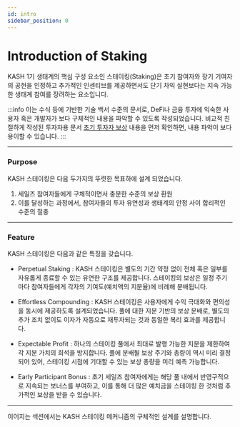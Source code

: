 ```yaml
---
id: intro
sidebar_position: 0
---
```


# Introduction of Staking

KASH 1기 생태계의 핵심 구성 요소인 스테이킹(Staking)은 초기 참여자와 장기 기여자의 공헌을 인정하고 추가적인 인센티브를 제공하면서도 단기 차익 실현보다는 지속 가능한 생태계 참여를 장려하는 요소입니다.

:::info
이는 수식 등에 기반한 기술 백서 수준의 문서로, DeFi나 금융 투자에 익숙한 사용자 혹은 개발자가 보다 구체적인 내용을 파악할 수 있도록 작성되었습니다. 비교적 친절하게 작성된 투자자용 문서 [초기 투자자 보상](/KASH-mechanism/staking-&-reward) 내용을 먼저 확인하면, 내용 파악이 보다 용이할 수 있습니다. 
:::

---

### Purpose

KASH 스테이킹은 다음 두가지의 뚜렷한 목표하에 설계 되었습니다.
1. 세일즈 참여자들에게 구체적이면서 충분한 수준의 보상 환원
2. 이를 달성하는 과정에서, 참여자들의 투자 유연성과 생태계의 안정 사이 합리적인 수준의 절충

---

### Feature

KASH 스테이킹은 다음과 같은 특징을 갖습니다.

+ Perpetual Staking : KASH 스테이킹은 별도의 기간 약정 없이 전체 혹은 일부를 자유롭게 종료할 수 있는 유연한 구조를 제공합니다. 스테이킹의 보상은 일정 주기마다 참여자들에게 각자의 기여도(예치액의 지분율)에 비례해 분배됩니다.

+ Effortless Compounding : KASH 스테이킹은 사용자에게 수익 극대화와 편의성을 동시에 제공하도록 설계되었습니다. 풀에 대한 지분 기반의 보상 분배로, 별도의 추가 조치 없이도 이자가 자동으로 재투자되는 것과 동일한 복리 효과를 제공합니다.

+ Expectable Profit : 하나의 스테이킹 풀에서 최대로 발행 가능한 지분을 제한하여 각 지분 가치의 희석을 방지합니다. 풀에 분배될 보상 주기와 총량이 역시 미리 결정되어 있어, 스테이킹 시점에 기대할 수 있는 보상 총량을 미리 예측 가능합니다.

+ Early Participant Bonus : 초기 세일즈 참여자에게는 해당 풀 내에서 반영구적으로 지속되는 보너스를 부여하고, 이를 통해 더 많은 예치금을 스테이킹 한 것처럼 추가적인 보상을 받을 수 있습니다.

---

이어지는 섹션에서는 KASH 스테이킹 메커니즘의 구체적인 설계를 설명합니다.